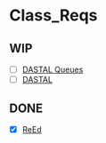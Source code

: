 # Class_Reqs

## WIP
- [ ] [DASTAL Queues](https://docs.google.com/document/d/1WRBgfmJ1TAKNn47L4OvfOVO3DYKf3Tu4epAfXlw58G0/edit?usp=sharing)
- [ ] [DASTAL ]()

## DONE

- [X] [ReEd](https://docs.google.com/document/d/1-_dCrdQAShw1eHxAJvTA1ClS03o5Zj4qekpMVFkEbGI)
